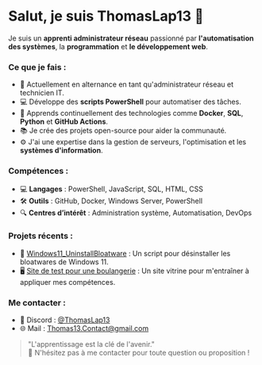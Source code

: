 # Salut, je suis ThomasLap13 👋

Je suis un **apprenti administrateur réseau** passionné par **l'automatisation des systèmes**, la **programmation** et **le développement web**.

### Ce que je fais :
- 🔧 Actuellement en alternance en tant qu'administrateur réseau et technicien IT.
- 💻 Développe des **scripts PowerShell** pour automatiser des tâches.
- 🌱 Apprends continuellement des technologies comme **Docker**, **SQL**, **Python** et **GitHub Actions**.
- 📚 Je crée des projets open-source pour aider la communauté.
- ⚙️ J'ai une expertise dans la gestion de serveurs, l'optimisation et les **systèmes d'information**.

### Compétences :
- 💻 **Langages** : PowerShell, JavaScript, SQL, HTML, CSS
- 🛠️ **Outils** : GitHub, Docker, Windows Server, PowerShell
- 🔍 **Centres d’intérêt** : Administration système, Automatisation, DevOps

### Projets récents :
- 🔨 [Windows11_UninstallBloatware](https://github.com/ThomasLap13/Windows11_UninstallBloatware) : Un script pour désinstaller les bloatwares de Windows 11.
- 🖥️ [Site de test pour une boulangerie](https://github.com/ThomasLap13/Site_Boulangerie) : Un site vitrine pour m'entraîner à appliquer mes compétences.

### Me contacter :
- 💬 Discord : [@ThomasLap13](https://discord.gg/dBMv64U)
- 🌐 Mail : Thomas13.Contact@gmail.com

> "L'apprentissage est la clé de l'avenir."  
📩 N'hésitez pas à me contacter pour toute question ou proposition !
